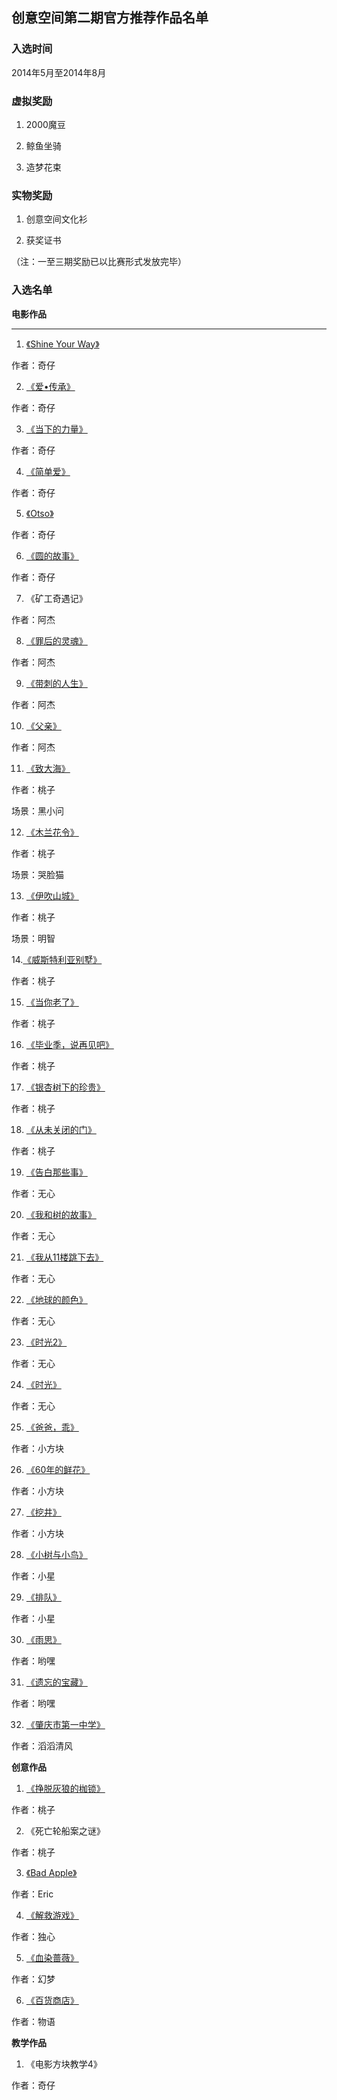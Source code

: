 ## 创意空间第二期官方推荐作品名单
### 入选时间

2014年5月至2014年8月

### 虚拟奖励

1. 2000魔豆

2. 鲸鱼坐骑

3. 造梦花束

### 实物奖励

1. 创意空间文化衫

2. 获奖证书

（注：一至三期奖励已以比赛形式发放完毕）

### 入选名单

**电影作品**
****
1. [《Shine Your Way》](https://keepwork.com/pbl/project/93/)

作者：奇仔

2. [《爱•传承》](https://keepwork.com/pbl/project/160/)

作者：奇仔

3. [《当下的力量》](https://keepwork.com/pbl/project/1070/)

作者：奇仔

4. [《简单爱》](https://keepwork.com/pbl/project/146/)

作者：奇仔

5. [《Otso》](https://keepwork.com/pbl/project/90/)

作者：奇仔

6. [《圆的故事》](https://keepwork.com/pbl/project/467/)

作者：奇仔

7. 《矿工奇遇记》

作者：阿杰

8. [《罪后的灵魂》](https://keepwork.com/pbl/project/144/)

作者：阿杰

9. [《带刺的人生》](https://keepwork.com/pbl/project/134/)

作者：阿杰

10. [《父亲》](https://keepwork.com/pbl/project/1073/)

作者：阿杰

11. [《致大海》](https://keepwork.com/pbl/project/145/)

作者：桃子

场景：黑小问

12. [《木兰花令》](https://keepwork.com/pbl/project/76/)

作者：桃子

场景：哭脸猫

13. [《伊吹山城》](https://keepwork.com/pbl/project/89/)

作者：桃子

场景：明智

14.[《威斯特利亚别墅》](https://keepwork.com/pbl/project/169/)

作者：桃子

15. [《当你老了》](https://keepwork.com/pbl/project/178/)

作者：桃子

16. [《毕业季，说再见吧》](https://keepwork.com/pbl/project/204/)

作者：桃子

17. [《银杏树下的珍贵》](https://keepwork.com/pbl/project/176/)

作者：桃子

18. [《从未关闭的门》](https://keepwork.com/pbl/project/1228/)

作者：桃子

19. [《告白那些事》](https://keepwork.com/pbl/project/83/)

作者：无心

20. [《我和树的故事》](https://keepwork.com/pbl/project/101/)

作者：无心

21. [《我从11楼跳下去》](https://keepwork.com/pbl/project/1064/)

作者：无心

22. [《地球的颜色》](https://keepwork.com/pbl/project/1066/)

作者：无心

23. [《时光2》](https://keepwork.com/pbl/project/138/)

作者：无心

24. [《时光》](https://keepwork.com/pbl/project/149/)

作者：无心

25. [《爸爸，乖》](https://keepwork.com/pbl/project/1050/)

作者：小方块

26. [《60年的鲜花》](https://keepwork.com/pbl/project/142/)

作者：小方块

27. [《挖井》](https://keepwork.com/pbl/project/1074/)

作者：小方块

28. [《小树与小鸟》](https://keepwork.com/pbl/project/111/)

作者：小星

29. [《排队》](https://keepwork.com/pbl/project/150/)

作者：小星

30. [《雨思》](https://keepwork.com/pbl/project/175/)

作者：哟嘿

31. [《遗忘的宝藏》](https://keepwork.com/pbl/project/172/)

作者：哟嘿

32. [《肇庆市第一中学》](https://keepwork.com/pbl/project/113/)

作者：滔滔清风

**创意作品**

1. [《挣脱灰狼的枷锁》](https://keepwork.com/pbl/project/1231/)

作者：桃子

2. 《死亡轮船案之谜》

作者：桃子

3. [《Bad Apple》](https://keepwork.com/pbl/project/1081/)

作者：Eric

4. [《解救游戏》](https://keepwork.com/pbl/project/177/)

作者：独心

5. [《血染蔷薇》](https://keepwork.com/pbl/project/143/)

作者：幻梦

6. [《百货商店》](https://keepwork.com/pbl/project/180/)

作者：物语

**教学作品**

1. 《电影方块教学4》

作者：奇仔